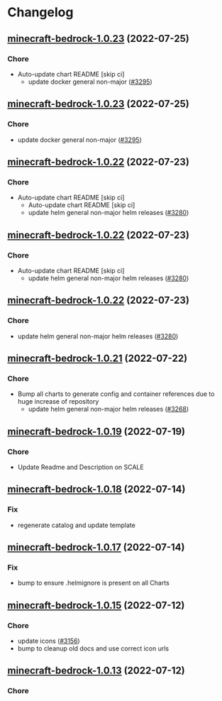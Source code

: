 # Changelog



## [minecraft-bedrock-1.0.23](https://github.com/truecharts/apps/compare/minecraft-bedrock-1.0.22...minecraft-bedrock-1.0.23) (2022-07-25)

### Chore

- Auto-update chart README [skip ci]
  - update docker general non-major ([#3295](https://github.com/truecharts/apps/issues/3295))




## [minecraft-bedrock-1.0.23](https://github.com/truecharts/apps/compare/minecraft-bedrock-1.0.22...minecraft-bedrock-1.0.23) (2022-07-25)

### Chore

- update docker general non-major ([#3295](https://github.com/truecharts/apps/issues/3295))




## [minecraft-bedrock-1.0.22](https://github.com/truecharts/apps/compare/minecraft-bedrock-1.0.21...minecraft-bedrock-1.0.22) (2022-07-23)

### Chore

- Auto-update chart README [skip ci]
  - Auto-update chart README [skip ci]
  - update helm general non-major helm releases ([#3280](https://github.com/truecharts/apps/issues/3280))




## [minecraft-bedrock-1.0.22](https://github.com/truecharts/apps/compare/minecraft-bedrock-1.0.21...minecraft-bedrock-1.0.22) (2022-07-23)

### Chore

- Auto-update chart README [skip ci]
  - update helm general non-major helm releases ([#3280](https://github.com/truecharts/apps/issues/3280))




## [minecraft-bedrock-1.0.22](https://github.com/truecharts/apps/compare/minecraft-bedrock-1.0.21...minecraft-bedrock-1.0.22) (2022-07-23)

### Chore

- update helm general non-major helm releases ([#3280](https://github.com/truecharts/apps/issues/3280))




## [minecraft-bedrock-1.0.21](https://github.com/truecharts/apps/compare/minecraft-bedrock-1.0.19...minecraft-bedrock-1.0.21) (2022-07-22)

### Chore

- Bump all charts to generate config and container references due to huge increase of repository
  - update helm general non-major helm releases ([#3268](https://github.com/truecharts/apps/issues/3268))



## [minecraft-bedrock-1.0.19](https://github.com/truecharts/apps/compare/minecraft-bedrock-1.0.18...minecraft-bedrock-1.0.19) (2022-07-19)

### Chore

- Update Readme and Description on SCALE



## [minecraft-bedrock-1.0.18](https://github.com/truecharts/apps/compare/minecraft-bedrock-1.0.17...minecraft-bedrock-1.0.18) (2022-07-14)

### Fix

- regenerate catalog and update template



## [minecraft-bedrock-1.0.17](https://github.com/truecharts/apps/compare/minecraft-bedrock-1.0.15...minecraft-bedrock-1.0.17) (2022-07-14)

### Fix

- bump to ensure .helmignore is present on all Charts



## [minecraft-bedrock-1.0.15](https://github.com/truecharts/apps/compare/minecraft-bedrock-1.0.13...minecraft-bedrock-1.0.15) (2022-07-12)

### Chore

- update icons ([#3156](https://github.com/truecharts/apps/issues/3156))
- bump to cleanup old docs and use correct icon urls



## [minecraft-bedrock-1.0.13](https://github.com/truecharts/apps/compare/minecraft-bedrock-1.0.12...minecraft-bedrock-1.0.13) (2022-07-12)

### Chore

